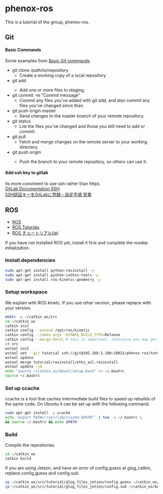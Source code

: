 # phenox-ros
This is a tutorial of the group, phenox-ros.

## Git
#### Basic Commands
Some examples from [Basic Git commands](https://confluence.atlassian.com/bitbucketserver/basic-git-commands-776639767.html).
- git clone /path/to/repository
    - Create a working copy of a local repository
- git add <filename>
    - Add one or more files to staging.
- git commit -m "Commit message"
    - Commit any files you've added with git add, and also commit any files you've changed since then.
- git push origin master
    - Send changes to the master branch of your remote repository.
- git status
    - List the files you've changed and those you still need to add or commit.
- git pull
    - Fetch and merge changes on the remote server to your working directory.
- git push origin <branchname>
    - Push the branch to your remote repository, so others can use it.

#### Add ssh key to gitlab
Its more convinient to use ssh rather than https.  
[GitLab Documentation SSH](https://docs.gitlab.com/ce/ssh/README.html)  
[SSH認証キーをGitLabに登録・設定手順 覚書](https://qiita.com/redamoon/items/07e445d1fce360cb5fa3)


## ROS
- [ROS](http://wiki.ros.org/)
- [ROS Tutorials](http://wiki.ros.org/ROS/Tutorials)
- [ROS チュートリアル(ja)](http://wiki.ros.org/ja/ROS/Tutorials)

If you have not installed ROS yet, install it first and complete the rosdep initialization.

### Install dependencies
```bash
sudo apt-get install python-rosinstall -y
sudo apt-get install python-catkin-tools -y
sudo apt-get install ros-kinetic-geometry -y
```

### Setup workspace
We explain with ROS kinetc. If you use other version, please replace with your version.
```bash
mkdir -p ~/catkin_ws/src
cd ~/catkin_ws
catkin init
catkin config --extend /opt/ros/kinetic
catkin config --cmake-args -DCMAKE_BUILD_TYPE=Release
catkin config --merge-devel # this is important, otherwise you may get weird linking errors
cd src
wstool init
wstool set --git tutorial ssh://git@192.168.1.100:10022/phenox-ros/tutorial.git -y
wstool update
wstool merge tutorial/rosinstall/ethz_asl.rosinstall
wstool update -j8
echo "source ~/catkin_ws/devel/setup.bash" >> ~/.bashrc
source ~/.bashrc
```

### Set up ccache

ccache is a tool that caches intermediate build files to speed up rebuilds of the same code. On Ubuntu it can be set up with the following command.
```bash
sudo apt-get install -y ccache
echo 'export PATH="/usr/lib/ccache:$PATH"' | tee -a ~/.bashrc \
&& source ~/.bashrc && echo $PATH
```
### Build
Compile the repositories.
```bash
cd ~/catkin_ws
catkin build
```
If you are using Jetson, and have an error of config.guess at glog_catkin, replace config.guess and config.sub.
```bash
cp ~/catkin_ws/src/tutorial/glog_files_jetson/config.guess ~/catkin_ws/build/glog_catkin/glog_src-prefix/src/glog_src/
cp ~/catkin_ws/src/tutorial/glog_files_jetson/config.sub ~/catkin_ws/build/glog_catkin/glog_src-prefix/src/glog_src/
```